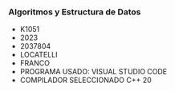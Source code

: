 ### Algoritmos y Estructura de Datos 
+ K1051
+ 2023
+ 2037804
+ LOCATELLI
+ FRANCO 
+ PROGRAMA USADO: VISUAL STUDIO CODE 
+ COMPILADOR SELECCIONADO C++ 20